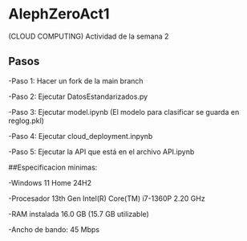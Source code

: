 # AlephZeroAct1
(CLOUD COMPUTING) Actividad de la semana 2 

## Pasos

-Paso 1: Hacer un fork de la main branch

-Paso 2: Ejecutar DatosEstandarizados.py

-Paso 3: Ejecutar model.ipynb (El modelo para clasificar se guarda en reglog.pkl)

-Paso 4: Ejecutar cloud_deployment.inpynb 

-Paso 5: Ejecutar la API que está en el archivo API.ipynb

##Especificacion minimas: 

-Windows 11 Home 24H2

-Procesador	13th Gen Intel(R) Core(TM) i7-1360P   2.20 GHz

-RAM instalada	16.0 GB (15.7 GB utilizable)

-Ancho de bando: 45 Mbps 
